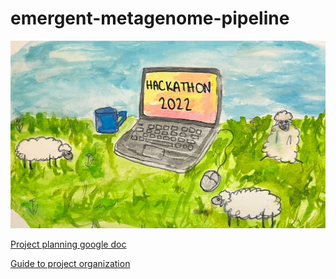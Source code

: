 # emergent-metagenome-pipeline


![](./images/hack2022.jpg)




[Project planning google doc](https://docs.google.com/document/d/1YmcoFaqrjO788zzfdcBg8IV815n0jnwqVhZeMgstXSM/edit)


[Guide to project organization](https://dzone.com/articles/data-science-project-folder-structure)